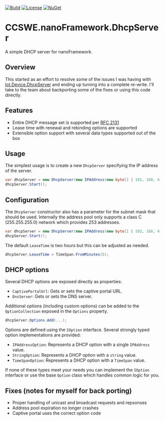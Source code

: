 [![Build](https://github.com/CCSWE-nanoFramework/CCSWE.nanoFramework/actions/workflows/build-solution.yml/badge.svg)](https://github.com/CCSWE-nanoFramework/CCSWE.nanoFramework/actions/workflows/build-solution.yml) [![License](https://img.shields.io/badge/License-MIT-blue.svg)](LICENSE) [![NuGet](https://img.shields.io/nuget/dt/CCSWE.nanoFramework.DhcpServer.svg?label=NuGet&style=flat&logo=nuget)](https://www.nuget.org/packages/CCSWE.nanoFramework.DhcpServer/) 

# CCSWE.nanoFramework.DhcpServer

A simple DHCP server for nanoFramework.

## Overview

This started as an effort to resolve some of the issues I was having with [Iot.Device.DhcpServer](https://github.com/nanoframework/nanoFramework.IoT.Device/tree/develop/devices/DhcpServer) and ending up turning into a complete re-write. I'll take to the team about backporting some of the fixes or using this code directly.

## Features

- Entire DHCP message set is supported per [RFC 2131](https://datatracker.ietf.org/doc/html/rfc2131)
- Lease time with renewal and rebinding options are supported
- Extensible option support with several data types supported out of the box

## Usage

The simplest usage is to create a new `DhcpServer` specifying the IP address of the server.

```csharp
var dhcpServer = new DhcpServer(new IPAddress(new byte[] { 192, 168, 4, 1 }));
dhcpServer.Start();
```

## Configuration

The `DhcpServer` constructor also has a parameter for the subnet mask that should be used. Internally the address pool only supports a class C (255.255.255.0) network which provides 253 addresses.

```csharp
var dhcpServer = new DhcpServer(new IPAddress(new byte[] { 192, 168, 4, 1 }), new IPAddress(new byte[] { 255, 255, 255, 0 }));
dhcpServer.Start();
```

The default `LeaseTime` is two hours but this can be adjusted as needed.

```csharp
dhcpServer.LeaseTime = TimeSpan.FromMinutes(5);
```

## DHCP options

Several DHCP options are exposed directly as properties:

- `CaptivePortalUrl`: Gets or sets the captive portal URL.
- `DnsServer`: Gets or sets the DNS server.

Additional options (including custom options) can be added to the `OptionCollection` exposed in the `Options` property.

```csharp
dhcpServer.Options.Add(...);
```

Options are defined using the `IOption` interface. Several strongly typed option implementations are provided:

- `IPAddressOption`: Represents a DHCP option with a single `IPAddress` value.
- `StringOption`: Represents a DHCP option with a `string` value.
- `TimeSpanOption`: Represents a DHCP option with a `TimeSpan` value.

If none of these types meet your needs you can implement the `IOption` interface or use the base `Option` class which handles common logic for you.

## Fixes (notes for myself for back porting)

- Proper handling of unicast and broadcast requests and repsonses
- Address pool expiration no longer crashes
- Captive portal uses the correct option code
